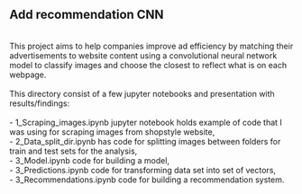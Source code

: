 ## Add recommendation CNN
<br>
This project aims to help companies improve ad efficiency by matching their advertisements to website content using a convolutional neural network model to classify images and choose the closest to reflect what is on each webpage.
<br>
<br>
This directory consist of a few jupyter notebooks and presentation with results/findings: <br>
<br>
- 1_Scraping_images.ipynb jupyter notebook holds example of code that I was using for scraping images from shopstyle website, <br>
- 2_Data_split_dir.ipynb has code for splitting images between folders for train and test sets for the analysis, <br>
- 3_Model.ipynb code for building a model, <br>
- 3_Predictions.ipynb code for transforming data set into set of vectors, <br> 
- 3_Recommendations.ipynb code for building a recommendation system.
